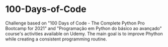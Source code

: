# 100-Days-of-Code
Challenge based on "100 Days of Code - The Complete Python Pro Bootcamp for 2021" and "Programação em Python do básico ao avançado" course's activities available on Udemy. The main goal is to improve Phython while creating a consistent programming routine.
